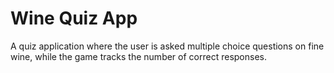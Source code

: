 <h1>Wine Quiz App</h1>

<p>A quiz application where the user is asked multiple choice questions on fine wine, while the game tracks the number of correct responses.</p>

